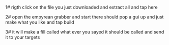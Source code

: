1# rigth click on the file you just downloaded and extract all and tap here

2# open the empyrean grabber and start there should pop a gui up and just make what you like and tap build

3# it will make a fill called what ever you sayed it should be called and send it to your targets
